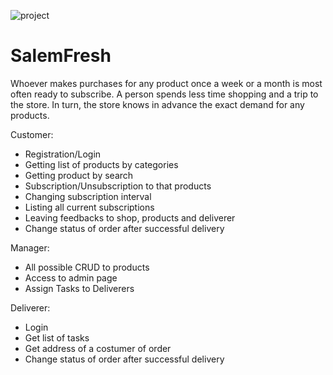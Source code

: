 ![project](https://user-images.githubusercontent.com/45491587/118348283-0a11d100-b56b-11eb-8ec1-38febec8a0e6.png)

# SalemFresh

Whoever makes purchases for any product once a week or a month is most often ready to subscribe. A person spends less time shopping and a trip to the store.
In turn, the store knows in advance the exact demand for any products.

Customer:
- Registration/Login
- Getting list of products by categories
- Getting product by search
- Subscription/Unsubscription to that products
- Changing subscription interval
- Listing all current subscriptions
- Leaving feedbacks to shop, products and deliverer
- Change status of order after successful delivery

Manager:
- All possible CRUD to products
- Access to admin page
- Assign Tasks to Deliverers

Deliverer:
- Login
- Get list of tasks
- Get address of a costumer of order
- Change status of order after successful delivery

